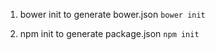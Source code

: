 





1) bower init to generate bower.json
```bower init```

2) npm init to generate package.json
```npm init```
